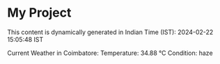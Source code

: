 # My Project

This content is dynamically generated in Indian Time (IST): 2024-02-22 15:05:48 IST


Current Weather in Coimbatore:
Temperature: 34.88 °C
Condition: haze
